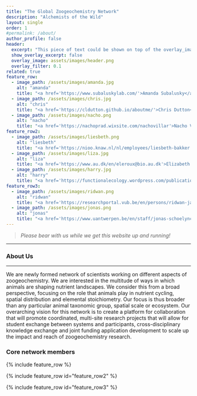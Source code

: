 ```yaml
---
title: "The Global Zoogeochemistry Network"
description: "Alchemists of the Wild"
layout: single
order: 1
#permalink: /about/
author_profile: false
header:
  excerpt: "This piece of text could be shown on top of the overlay_image, just under the title"
  show_overlay_excerpt: false
  overlay_image: assets/images/header.png
  overlay_filter: 0.1
related: true
feature_row:
  - image_path: /assets/images/amanda.jpg
    alt: "amanda"
    title: "<a href='https://www.subaluskylab.com/'>Amanda Subalusky</a>"
  - image_path: /assets/images/chris.jpg
    alt: "chris"
    title: "<a href='https://cldutton.github.io/aboutme/'>Chris Dutton</a>"
  - image_path: /assets/images/nacho.png
    alt: "nacho"
    title: "<a href='https://nachoprad.wixsite.com/nachovillar'>Nacho Villar</a>"
feature_row2:
  - image_path: /assets/images/liesbeth.png
    alt: "liesbeth"
    title: "<a href='https://nioo.knaw.nl/nl/employees/liesbeth-bakker'>Liesbeth Bakker</a>"
  - image_path: /assets/images/liza.jpg
    alt: "liza"
    title: "<a href='https://www.au.dk/en/eleroux@bio.au.dk'>Elizabeth le Roux</a>"
  - image_path: /assets/images/harry.jpg
    alt: "harry"
    title: "<a href='https://functionalecology.wordpress.com/publications-harry-olde-venterink/'>Harry Olde Venterink</a>"
feature_row3:
  - image_path: /assets/images/ridwan.png
    alt: "ridwan"
    title: "<a href='https://researchportal.vub.be/en/persons/ridwan-jaafar'>Ridwan Jaafar</a>"
  - image_path: /assets/images/jonas.png
    alt: "jonas"
    title: "<a href='https://www.uantwerpen.be/en/staff/jonas-schoelynck/'>Jonas Schoelynck (PI)</a>"
---
```


 > *Please bear with us while we get this website up and running!*
---

### About Us
---

We are newly formed network of scientists working on different aspects of zoogeochemistry. We are interested in the multitude of ways in which animals are shaping nutrient landscapes. We consider this from a broad perspective, focusing on the role that animals play in nutrient cycling, spatial distribution and elemental stoichiometry. Our focus is thus broader than any particular animal taxonomic group, spatial scale or ecosystem.
Our overarching vision for this network is to create a platform for collaboration that will promote coordinated, multi-site research projects that will allow for student exchange between systems and participants, cross-disciplinary knowledge exchange and joint funding application development to scale up the impact and reach of zoogeochemistry research.


### Core network members

{% include feature_row %}

{% include feature_row id="feature_row2" %}

{% include feature_row id="feature_row3" %}


[amanda]:          <https://www.subaluskylab.com/>
[chris]:           <https://cldutton.github.io/aboutme/>
[nacho]:           <https://nachoprad.wixsite.com/nachovillar>
[liesbeth]:        <https://nioo.knaw.nl/nl/employees/liesbeth-bakker>
[liza]:            <https://www.au.dk/en/eleroux@bio.au.dk>
[harry]:           <https://functionalecology.wordpress.com/publications-harry-olde-venterink/>
[ridwan]:          <https://researchportal.vub.be/en/persons/ridwan-jaafar>
[jonas]:           <https://www.uantwerpen.be/en/staff/jonas-schoelynck/>
